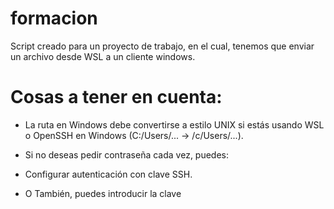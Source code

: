 # formacion

Script creado para un proyecto de trabajo, en el cual, tenemos que enviar un archivo desde WSL a un cliente windows.

<h1>Cosas a tener en cuenta:</h1>

- La ruta en Windows debe convertirse a estilo UNIX si estás usando WSL o OpenSSH en Windows (C:/Users/... → /c/Users/...).

- Si no deseas pedir contraseña cada vez, puedes:

- Configurar autenticación con clave SSH.

- O También, puedes introducir la clave 
